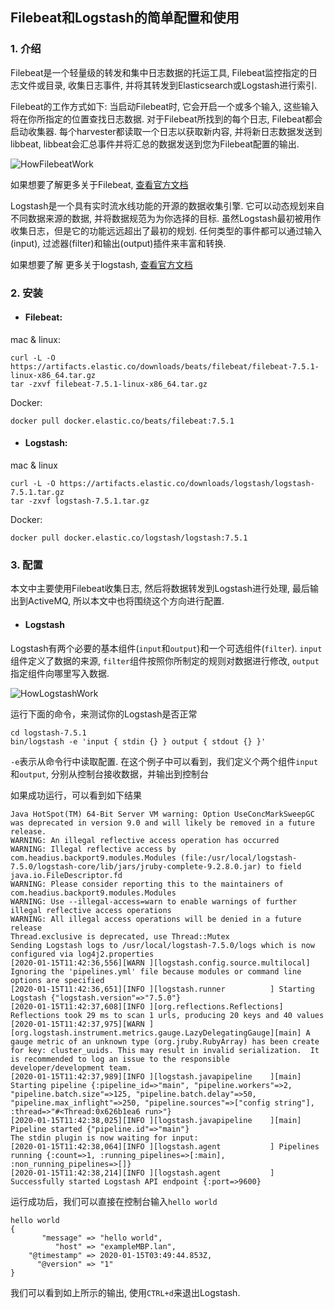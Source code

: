 ## Filebeat和Logstash的简单配置和使用

### 1. 介绍

Filebeat是一个轻量级的转发和集中日志数据的托运工具, Filebeat监控指定的日志文件或目录, 收集日志事件, 并将其转发到Elasticsearch或Logstash进行索引. 

Filebeat的工作方式如下: 当启动Filebeat时, 它会开启一个或多个输入, 这些输入将在你所指定的位置查找日志数据. 对于Filebeat所找到的每个日志, Filebeat都会启动收集器. 每个harvester都读取一个日志以获取新内容, 并将新日志数据发送到libbeat, libbeat会汇总事件并将汇总的数据发送到您为Filebeat配置的输出. 
   
![HowFilebeatWork](https://github.com/unknown-admin/document/blob/master/images/filebeat.png)
   
如果想要了解更多关于Filebeat, [查看官方文档](https://www.elastic.co/guide/en/beats/filebeat/current/index.html)
   
Logstash是一个具有实时流水线功能的开源的数据收集引擎. 它可以动态规划来自不同数据来源的数据, 并将数据规范为为你选择的目标. 虽然Logstash最初被用作收集日志，但是它的功能远远超出了最初的规划. 任何类型的事件都可以通过输入(input), 过滤器(filter)和输出(output)插件来丰富和转换. 
   
如果想要了解 更多关于logstash, [查看官方文档](https://www.elastic.co/guide/en/logstash/current/index.html)

### 2. 安装
- #### Filebeat:

mac & linux:
```shell script
curl -L -O https://artifacts.elastic.co/downloads/beats/filebeat/filebeat-7.5.1-linux-x86_64.tar.gz
tar -zxvf filebeat-7.5.1-linux-x86_64.tar.gz
```
Docker:
```shell script
docker pull docker.elastic.co/beats/filebeat:7.5.1
```
- #### Logstash:

mac & linux
```shell script
curl -L -O https://artifacts.elastic.co/downloads/logstash/logstash-7.5.1.tar.gz
tar -zxvf logstash-7.5.1.tar.gz
```
Docker:
```shell script
docker pull docker.elastic.co/logstash/logstash:7.5.1
```

### 3. 配置

本文中主要使用Filebeat收集日志, 然后将数据转发到Logstash进行处理, 最后输出到ActiveMQ, 所以本文中也将围绕这个方向进行配置.
- #### Logstash
Logstash有两个必要的基本组件(`input`和`output`)和一个可选组件(`filter`). `input`组件定义了数据的来源, `filter`组件按照你所制定的规则对数据进行修改, `output`指定组件向哪里写入数据.

![HowLogstashWork](https://github.com/unknown-admin/document/blob/master/images/basic_logstash_pipeline.png)

运行下面的命令，来测试你的Logstash是否正常
```shell script
cd logstash-7.5.1
bin/logstash -e 'input { stdin {} } output { stdout {} }'
```
`-e`表示从命令行中读取配置. 在这个例子中可以看到，我们定义个两个组件`input`和`output`, 分别从控制台接收数据，并输出到控制台

如果成功运行，可以看到如下结果
```shell script
Java HotSpot(TM) 64-Bit Server VM warning: Option UseConcMarkSweepGC was deprecated in version 9.0 and will likely be removed in a future release.
WARNING: An illegal reflective access operation has occurred
WARNING: Illegal reflective access by com.headius.backport9.modules.Modules (file:/usr/local/logstash-7.5.0/logstash-core/lib/jars/jruby-complete-9.2.8.0.jar) to field java.io.FileDescriptor.fd
WARNING: Please consider reporting this to the maintainers of com.headius.backport9.modules.Modules
WARNING: Use --illegal-access=warn to enable warnings of further illegal reflective access operations
WARNING: All illegal access operations will be denied in a future release
Thread.exclusive is deprecated, use Thread::Mutex
Sending Logstash logs to /usr/local/logstash-7.5.0/logs which is now configured via log4j2.properties
[2020-01-15T11:42:36,556][WARN ][logstash.config.source.multilocal] Ignoring the 'pipelines.yml' file because modules or command line options are specified
[2020-01-15T11:42:36,651][INFO ][logstash.runner          ] Starting Logstash {"logstash.version"=>"7.5.0"}
[2020-01-15T11:42:37,608][INFO ][org.reflections.Reflections] Reflections took 29 ms to scan 1 urls, producing 20 keys and 40 values 
[2020-01-15T11:42:37,975][WARN ][org.logstash.instrument.metrics.gauge.LazyDelegatingGauge][main] A gauge metric of an unknown type (org.jruby.RubyArray) has been create for key: cluster_uuids. This may result in invalid serialization.  It is recommended to log an issue to the responsible developer/development team.
[2020-01-15T11:42:37,989][INFO ][logstash.javapipeline    ][main] Starting pipeline {:pipeline_id=>"main", "pipeline.workers"=>2, "pipeline.batch.size"=>125, "pipeline.batch.delay"=>50, "pipeline.max_inflight"=>250, "pipeline.sources"=>["config string"], :thread=>"#<Thread:0x626b1ea6 run>"}
[2020-01-15T11:42:38,025][INFO ][logstash.javapipeline    ][main] Pipeline started {"pipeline.id"=>"main"}
The stdin plugin is now waiting for input:
[2020-01-15T11:42:38,064][INFO ][logstash.agent           ] Pipelines running {:count=>1, :running_pipelines=>[:main], :non_running_pipelines=>[]}
[2020-01-15T11:42:38,214][INFO ][logstash.agent           ] Successfully started Logstash API endpoint {:port=>9600}
```
运行成功后，我们可以直接在控制台输入`hello world`
```shell script
hello world
{
       "message" => "hello world",
          "host" => "exampleMBP.lan",
    "@timestamp" => 2020-01-15T03:49:44.853Z,
      "@version" => "1"
}
```
我们可以看到如上所示的输出, 使用`CTRL+d`来退出Logstash.


